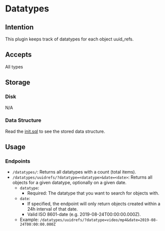 # Datatypes

## Intention
This plugin keeps track of datatypes for each object uuid_refs.


## Accepts
All types


## Storage
### Disk
N/A

### Data Structure
Read the [init.sql](scripts/init.sql) to see the stored data structure.

## Usage
### Endpoints
* `/datatypes/`: Returns all datatypes with a count (total items).
* `/datatypes/uuidrefs/?datatype=<datatype>&date=<date>`: Returns all objects for a given datatype, optionally on a given date.
  * `datatype`: 
    - Required: The datatype that you want to search for objects with.
  * `date`:
    - If specified, the endpoint will only return objects created within a 24h interval of that date. 
    - Valid ISO 8601-date (e.g. 2019-08-24T00:00:00.000Z).
  * Example: `/datatypes/uuidrefs/?datatype=video/mp4&date=2019-08-24T00:00:00.000Z`
